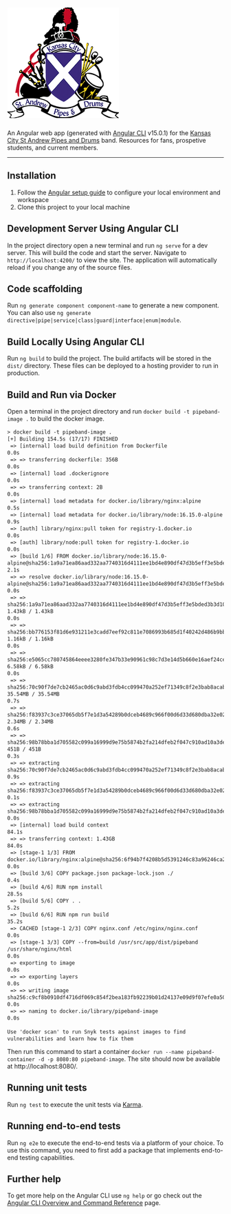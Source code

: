 # ![Kansas City St Andrew Pipes and Drums logo](./src/assets/band_logo.webp)  

An Angular web app (generated with [Angular CLI](https://github.com/angular/angular-cli) v15.0.1) for the [Kansas City St Andrew Pipes and Drums](https://www.kcpipeband.org/) band.  Resources for fans, prospetive students, and current members.

---

## Installation

1) Follow the [Angular setup guide](https://angular.io/guide/setup-local) to configure your local environment and workspace
2) Clone this project to your local machine

## Development Server Using Angular CLI

In the project directory open a new terminal and run `ng serve` for a dev server. This will build the code and start the server. Navigate to `http://localhost:4200/` to view the site. The application will automatically reload if you change any of the source files.

## Code scaffolding

Run `ng generate component component-name` to generate a new component. You can also use `ng generate directive|pipe|service|class|guard|interface|enum|module`.

## Build Locally Using Angular CLI

Run `ng build` to build the project. The build artifacts will be stored in the `dist/` directory. These files can be deployed to a hosting provider to run in production.

## Build and Run via Docker

Open a terminal in the project directory and run `docker build -t pipeband-image .` to build the docker image.

```shell
> docker build -t pipeband-image .
[+] Building 154.5s (17/17) FINISHED
 => [internal] load build definition from Dockerfile                                                                                                                                                                                                                                             0.0s 
 => => transferring dockerfile: 356B                                                                                                                                                                                                                                                             0.0s 
 => [internal] load .dockerignore                                                                                                                                                                                                                                                                0.0s 
 => => transferring context: 2B                                                                                                                                                                                                                                                                  0.0s 
 => [internal] load metadata for docker.io/library/nginx:alpine                                                                                                                                                                                                                                  0.5s 
 => [internal] load metadata for docker.io/library/node:16.15.0-alpine                                                                                                                                                                                                                           0.9s 
 => [auth] library/nginx:pull token for registry-1.docker.io                                                                                                                                                                                                                                     0.0s 
 => [auth] library/node:pull token for registry-1.docker.io                                                                                                                                                                                                                                      0.0s 
 => [build 1/6] FROM docker.io/library/node:16.15.0-alpine@sha256:1a9a71ea86aad332aa7740316d4111ee1bd4e890df47d3b5eff3e5bded3b3d10                                                                                                                                                               2.1s 
 => => resolve docker.io/library/node:16.15.0-alpine@sha256:1a9a71ea86aad332aa7740316d4111ee1bd4e890df47d3b5eff3e5bded3b3d10                                                                                                                                                                     0.0s 
 => => sha256:1a9a71ea86aad332aa7740316d4111ee1bd4e890df47d3b5eff3e5bded3b3d10 1.43kB / 1.43kB                                                                                                                                                                                                   0.0s 
 => => sha256:bb776153f81d6e931211e3cadd7eef92c811e7086993b685d1f40242d486b9bb 1.16kB / 1.16kB                                                                                                                                                                                                   0.0s 
 => => sha256:e5065cc780745864eeee3280fe347b33e90961c98c7d3e14d5b660e16aef24ce 6.58kB / 6.58kB                                                                                                                                                                                                   0.0s 
 => => sha256:70c90f7de7cb2465ac0d6c9abd3fdb4cc099470a252ef71349c8f2e3bab8acab 35.54MB / 35.54MB                                                                                                                                                                                                 0.7s 
 => => sha256:f83937c3ce37065db5f7e1d3a54289b0dceb4689c966f00d6d33d680dba32e02 2.34MB / 2.34MB                                                                                                                                                                                                   0.6s 
 => => sha256:98b78bba1d705582c099a16999d9e75b5874b2fa214dfeb2f047c910ad10a3de 451B / 451B                                                                                                                                                                                                       0.3s 
 => => extracting sha256:70c90f7de7cb2465ac0d6c9abd3fdb4cc099470a252ef71349c8f2e3bab8acab                                                                                                                                                                                                        0.9s 
 => => extracting sha256:f83937c3ce37065db5f7e1d3a54289b0dceb4689c966f00d6d33d680dba32e02                                                                                                                                                                                                        0.1s 
 => => extracting sha256:98b78bba1d705582c099a16999d9e75b5874b2fa214dfeb2f047c910ad10a3de                                                                                                                                                                                                        0.0s 
 => [internal] load build context                                                                                                                                                                                                                                                               84.1s 
 => => transferring context: 1.43GB                                                                                                                                                                                                                                                             84.0s 
 => [stage-1 1/3] FROM docker.io/library/nginx:alpine@sha256:6f94b7f4208b5d5391246c83a96246ca204f15eaf7e636cefda4e6348c8f6101                                                                                                                                                                    0.0s 
 => [build 3/6] COPY package.json package-lock.json ./                                                                                                                                                                                                                                           0.4s 
 => [build 4/6] RUN npm install                                                                                                                                                                                                                                                                 28.5s 
 => [build 5/6] COPY . .                                                                                                                                                                                                                                                                         5.2s 
 => [build 6/6] RUN npm run build                                                                                                                                                                                                                                                               35.2s 
 => CACHED [stage-1 2/3] COPY nginx.conf /etc/nginx/nginx.conf                                                                                                                                                                                                                                   0.0s 
 => [stage-1 3/3] COPY --from=build /usr/src/app/dist/pipeband /usr/share/nginx/html                                                                                                                                                                                                             0.0s 
 => exporting to image                                                                                                                                                                                                                                                                           0.0s 
 => => exporting layers                                                                                                                                                                                                                                                                          0.0s 
 => => writing image sha256:c9cf8b0910df4716df069c854f2bea183fb92239b01d24137e09d9f07efe0a50                                                                                                                                                                                                     0.0s 
 => => naming to docker.io/library/pipeband-image                                                                                                                                                                                                                                                0.0s 

Use 'docker scan' to run Snyk tests against images to find vulnerabilities and learn how to fix them
```

Then run this command to start a container `docker run --name pipeband-container -d -p 8080:80 pipeband-image`.  The site should now be available at http://localhost:8080/.

## Running unit tests

Run `ng test` to execute the unit tests via [Karma](https://karma-runner.github.io).

## Running end-to-end tests

Run `ng e2e` to execute the end-to-end tests via a platform of your choice. To use this command, you need to first add a package that implements end-to-end testing capabilities.

## Further help

To get more help on the Angular CLI use `ng help` or go check out the [Angular CLI Overview and Command Reference](https://angular.io/cli) page.
